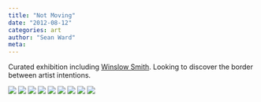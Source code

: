 ```yaml
---
title: "Not Moving"
date: "2012-08-12"
categories: art
author: "Sean Ward"
meta:
---
```


Curated exhibition including [Winslow Smith](http://www.winslowsmith.com).
Looking to discover the border between artist intentions.

![](/images/12-notmoving-1.jpg)
![](/images/12-notmoving-2.jpg)
![](/images/12-notmoving-3.jpg)
![](/images/12-notmoving-4.jpg)
![](/images/12-notmoving-5.jpg)
![](/images/12-notmoving-7.jpg)
![](/images/12-notmoving-9.jpg)
![](/images/12-notmoving-10.jpg)
![](/images/12-notmoving-11.jpg)
